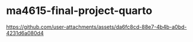 # ma4615-final-project-quarto
https://github.com/user-attachments/assets/da6fc8cd-88e7-4b4b-a0bd-4231d6a080d4
